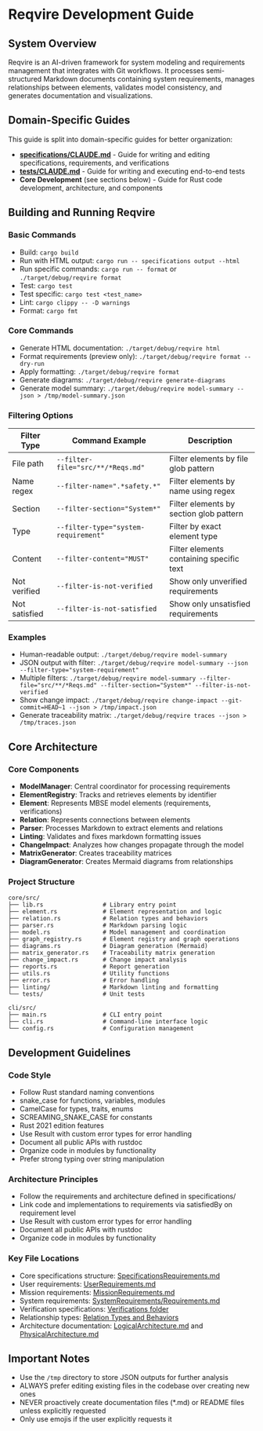 # Reqvire Development Guide

## System Overview
Reqvire is an AI-driven framework for system modeling and requirements management that integrates with Git workflows. It processes semi-structured Markdown documents containing system requirements, manages relationships between elements, validates model consistency, and generates documentation and visualizations.

## Domain-Specific Guides

This guide is split into domain-specific guides for better organization:

- **[specifications/CLAUDE.md](specifications/CLAUDE.md)** - Guide for writing and editing specifications, requirements, and verifications
- **[tests/CLAUDE.md](tests/CLAUDE.md)** - Guide for writing and executing end-to-end tests
- **Core Development** (see sections below) - Guide for Rust code development, architecture, and components

## Building and Running Reqvire

### Basic Commands
- Build: `cargo build`
- Run with HTML output: `cargo run -- specifications output --html`
- Run specific commands: `cargo run -- format` or `./target/debug/reqvire format`
- Test: `cargo test`
- Test specific: `cargo test <test_name>`
- Lint: `cargo clippy -- -D warnings`
- Format: `cargo fmt`

### Core Commands
- Generate HTML documentation: `./target/debug/reqvire html`
- Format requirements (preview only): `./target/debug/reqvire format --dry-run`
- Apply formatting: `./target/debug/reqvire format`
- Generate diagrams: `./target/debug/reqvire generate-diagrams`
- Generate model summary: `./target/debug/reqvire model-summary --json > /tmp/model-summary.json`

### Filtering Options

| Filter Type | Command Example | Description |
|-------------|----------------|-------------|
| File path | `--filter-file="src/**/*Reqs.md"` | Filter elements by file glob pattern |
| Name regex | `--filter-name=".*safety.*"` | Filter elements by name using regex |
| Section | `--filter-section="System*"` | Filter elements by section glob pattern |
| Type | `--filter-type="system-requirement"` | Filter by exact element type |
| Content | `--filter-content="MUST"` | Filter elements containing specific text |
| Not verified | `--filter-is-not-verified` | Show only unverified requirements |
| Not satisfied | `--filter-is-not-satisfied` | Show only unsatisfied requirements |

### Examples
- Human-readable output: `./target/debug/reqvire model-summary`
- JSON output with filter: `./target/debug/reqvire model-summary --json --filter-type="system-requirement"`
- Multiple filters: `./target/debug/reqvire model-summary --filter-file="src/**/*Reqs.md" --filter-section="System*" --filter-is-not-verified`
- Show change impact: `./target/debug/reqvire change-impact --git-commit=HEAD~1 --json > /tmp/impact.json`
- Generate traceability matrix: `./target/debug/reqvire traces --json > /tmp/traces.json`

## Core Architecture

### Core Components
- **ModelManager**: Central coordinator for processing requirements
- **ElementRegistry**: Tracks and retrieves elements by identifier
- **Element**: Represents MBSE model elements (requirements, verifications)
- **Relation**: Represents connections between elements
- **Parser**: Processes Markdown to extract elements and relations
- **Linting**: Validates and fixes markdown formatting issues
- **ChangeImpact**: Analyzes how changes propagate through the model
- **MatrixGenerator**: Creates traceability matrices
- **DiagramGenerator**: Creates Mermaid diagrams from relationships

### Project Structure
```
core/src/
├── lib.rs                 # Library entry point
├── element.rs             # Element representation and logic
├── relation.rs            # Relation types and behaviors
├── parser.rs              # Markdown parsing logic
├── model.rs               # Model management and coordination
├── graph_registry.rs      # Element registry and graph operations
├── diagrams.rs            # Diagram generation (Mermaid)
├── matrix_generator.rs    # Traceability matrix generation
├── change_impact.rs       # Change impact analysis
├── reports.rs             # Report generation
├── utils.rs               # Utility functions
├── error.rs               # Error handling
├── linting/               # Markdown linting and formatting
└── tests/                 # Unit tests

cli/src/
├── main.rs                # CLI entry point
├── cli.rs                 # Command-line interface logic
└── config.rs              # Configuration management
```

## Development Guidelines

### Code Style
- Follow Rust standard naming conventions
- snake_case for functions, variables, modules
- CamelCase for types, traits, enums
- SCREAMING_SNAKE_CASE for constants
- Rust 2021 edition features
- Use Result with custom error types for error handling
- Document all public APIs with rustdoc
- Organize code in modules by functionality
- Prefer strong typing over string manipulation

### Architecture Principles
- Follow the requirements and architecture defined in specifications/
- Link code and implementations to requirements via satisfiedBy on requirement level
- Use Result with custom error types for error handling
- Document all public APIs with rustdoc
- Organize code in modules by functionality

### Key File Locations
- Core specifications structure: [SpecificationsRequirements.md](specifications/SpecificationsRequirements.md)
- User requirements: [UserRequirements.md](specifications/UserRequirements.md)
- Mission requirements: [MissionRequirements.md](specifications/MissionRequirements.md)
- System requirements: [SystemRequirements/Requirements.md](specifications/SystemRequirements/Requirements.md)
- Verification specifications: [Verifications folder](specifications/Verifications)
- Relationship types: [Relation Types and Behaviors](specifications/SpecificationsRequirements.md#relation-types-and-behaviors)
- Architecture documentation: [LogicalArchitecture.md](specifications/LogicalArchitecture.md) and [PhysicalArchitecture.md](specifications/PhysicalArchitecture.md)

## Important Notes

- Use the `/tmp` directory to store JSON outputs for further analysis
- ALWAYS prefer editing existing files in the codebase over creating new ones
- NEVER proactively create documentation files (*.md) or README files unless explicitly requested
- Only use emojis if the user explicitly requests it